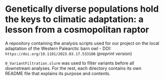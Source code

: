 # Genetically diverse populations hold the keys to climatic adaptation: a lesson from a cosmopolitan raptor  

A repository containing the analysis scripts used for our project on the local adaptation of the Western Palearctic barn owl - DOI: `https://doi.org/10.1101/2023.03.17.533108` (_preprint version_)

`0_VariantFiltration.slurm` was used to filter variants before all downstream analyses. For the rest, each directory contains its own README file that explains its purpose and contents.

